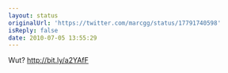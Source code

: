 ```yaml
---
layout: status
originalUrl: 'https://twitter.com/marcgg/status/17791740598'
isReply: false
date: 2010-07-05 13:55:29
---
```


Wut? http://bit.ly/a2YAfF
